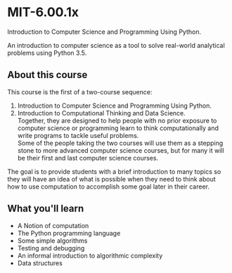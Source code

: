 # MIT-6.00.1x
Introduction to Computer Science and Programming Using Python.

An introduction to computer science as a tool to solve real-world analytical problems using Python 3.5.


## About this course
This course is the first of a two-course sequence:  
1. Introduction to Computer Science and Programming Using Python.  
2. Introduction to Computational Thinking and Data Science.  
Together, they are designed to help people with no prior exposure to computer science or programming learn to think computationally and write programs to tackle useful problems.  
Some of the people taking the two courses will use them as a stepping stone to more advanced computer science courses, but for many it will be their first and last computer science courses.  

The goal is to provide students with a brief introduction to many topics so they will have an idea of what is possible when they need to think about how to use computation to accomplish some goal later in their career. 


## What you'll learn
* A Notion of computation  
* The Python programming language  
* Some simple algorithms  
* Testing and debugging  
* An informal introduction to algorithmic complexity  
* Data structures  
